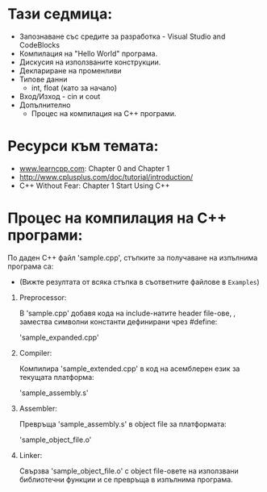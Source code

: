# Тази седмица:
  - Запознаване със средите за разработка - Visual Studio and CodeBlocks
  - Компилация на "Hello World" програма.
  - Дискусия на използваните конструкции.
  - Деклариране на променливи
  - Типове данни
    - int, float (като за начало)
  - Вход/Изход - cin и cout
  - Допълнително
    - Процес на компилация на С++ програми.

# Ресурси към темата:
  - www.learncpp.com: Chapter 0 and Chapter 1
  - http://www.cplusplus.com/doc/tutorial/introduction/
  - C++ Without Fear: Chapter 1 Start Using C++

# Процес на компилация на C++ програми:

По даден C++ файл 'sample.cpp', стъпките за получаване на изпълнима програма са:

* (Вижте резултата от всяка стъпка в съответните файлове в `Examples`)

1. Preprocessor:

   В 'sample.cpp' добавя кода на include-натите header file-ове,
   , замества символни константи дефинирани чрез #define:

     'sample_expanded.cpp'

2. Compiler:

   Компилира 'sample_extended.cpp' в код на асемблерен език за текущата платформа:

      'sample_assembly.s'


3. Assembler:

   Превръща 'sample_assembly.s' в object file за платформата:

      'sample_object_file.o'

4. Linker:

   Свързва 'sample_object_file.o' с object file-овете на използвани библиотечни
   функции и се превръща в изпълнима програма.